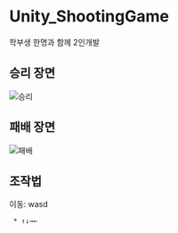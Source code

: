 # Unity_ShootingGame
학부생 한명과 함께 2인개발

## 승리 장면
![승리](https://user-images.githubusercontent.com/52282493/106029265-429eb380-6110-11eb-8719-cd0f9174f855.gif)

## 패배 장면
![패배](https://user-images.githubusercontent.com/52282493/106029251-3dd9ff80-6110-11eb-9794-58a8b38fde43.gif)

## 조작법
이동: wasd 

     * ↑↓→←
